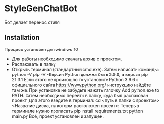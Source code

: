 # StyleGenChatBot
Бот делает перенос стиля
## Installation
Процесс установки для windiws 10
 - Для работы необходимо скачать архив с проектом.
 - Распаковать в папку
 - Открыть терминал (стандартный cmd.exe). Затем написать команды: 
      python -V
      pip -V
 -Версия Python должна быть 3.9.6, а версия pip 21.3.1
 Если этого не произошло то установите Python 3.9.6 с официального сайта https://www.python.org/ инструкцию найдёте там же. При установке не забудьте нажать галочку Add python.exe to PATH.
 Затем необходимо перейти в папку, куда был распакован проект. Для этого введите в терминал:
    cd <путь в папки с проектом>
    <Название диска, на которм расположен проект>:
 Теперь в терминале нужно прописать 
    pip install requirements.txt
    python main.py
 Всё, проект установлен и запущен.
